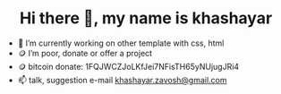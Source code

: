  <h1 align="center">Hi there 👋, my name is khashayar</h1>
 
 
 - 🌱 I’m currently working on other template with css, html
 - 🪙 I’m poor, donate or offer a project
 - 🪙 bitcoin donate: 1FQJWCZJoLKfJei7NFisTH65yNUjugJRi4
 - 📫 talk, suggestion e-mail [khashayar.zavosh@gmail.com](khashayar.zavosh@gmail.com)


